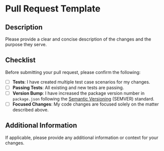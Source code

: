 # Pull Request Template

## Description

Please provide a clear and concise description of the changes and the purpose they serve.

## Checklist

Before submitting your pull request, please confirm the following:

- [ ] **Tests**: I have created multiple test case scenarios for my changes.
- [ ] **Passing Tests**: All existing and new tests are passing.
- [ ] **Version Bump**: I have increased the package version number in `package.json` following the [Semantic Versioning](https://semver.org/) (SEMVER) standard.
- [ ] **Focused Changes**: My code changes are focused solely on the matter described above.

## Additional Information

If applicable, please provide any additional information or context for your changes.
